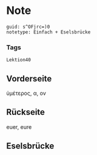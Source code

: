 # Note
```
guid: s^OFjrc=)0
notetype: Einfach + Eselsbrücke
```

### Tags
```
Lektion40
```

## Vorderseite
ὑμέτερος, α, ον

## Rückseite
euer, eure

## Eselsbrücke


